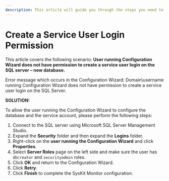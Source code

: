 ```yaml
---
description: This article will guide you through the steps you need to perform to allow the user running the Configuration Wizard to create a new database and configure the service account.
---
```


# Create a Service User Login Permission

This article covers the following scenario: **User running Configuration Wizard does not have permission to create a service user login on the SQL server – new database.**

Error message which occurs in the Configuration Wizard: Domain\username running Configuration Wizard does not have permission to create a service user login on the SQL Server.

**SOLUTION:**

To allow the user running the Configuration Wizard to configure the database and the service account, please perform the following steps:

1. Connect to the SQL server using Microsoft SQL Server Management Studio.
2. Expand the **Security** folder and then expand the **Logins** folder.
3. Right-click on the **user running the Configuration Wizard** and click **Properties**.
4. Select **Server Roles** page on the left side and make sure the user has `dbcreator` and `securityadmin` roles.
5. Click **OK** and return to the Configuration Wizard.
6. Click **Retry**.
7. Click **Finish** to complete the SysKit Monitor configuration.

